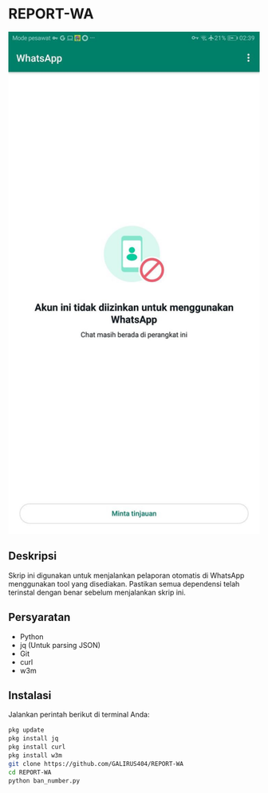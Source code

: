 # REPORT-WA

![WhatsApp](WhatsApp.jpg)

## Deskripsi
Skrip ini digunakan untuk menjalankan pelaporan otomatis di WhatsApp menggunakan tool yang disediakan. Pastikan semua dependensi telah terinstal dengan benar sebelum menjalankan skrip ini.

## Persyaratan
- Python
- jq (Untuk parsing JSON)
- Git
- curl
- w3m

## Instalasi

Jalankan perintah berikut di terminal Anda:

```bash
pkg update
pkg install jq
pkg install curl
pkg install w3m
git clone https://github.com/GALIRUS404/REPORT-WA
cd REPORT-WA
python ban_number.py
